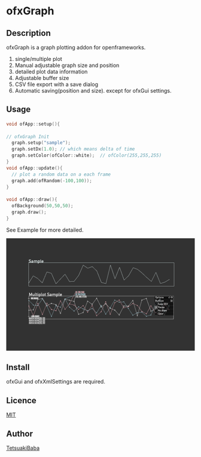 ofxGraph
====

## Description
ofxGraph is a graph plotting addon for openframeworks.

1. single/multiple plot
2. Manual adjustable graph size and position
3. detailed plot data information
4. Adjustable buffer size
5. CSV file export with a save dialog
6. Automatic saving(position and size). except for ofxGui settings.

## Usage
```c++
void ofApp::setup(){

// ofxGraph Init
  graph.setup("sample");
  graph.setDx(1.0); // which means delta of time
  graph.setColor(ofColor::white);  // ofColor(255,255,255)
}
void ofApp::update(){
  // plot a random data on a each frame
  graph.add(ofRandom(-100,100));
}

void ofApp::draw(){
  ofBackground(50,50,50);
  graph.draw();
}
```
See Example for more detailed.

![Example screenshot](/screenshot.png)

## Install
ofxGui and ofxXmlSettings are required.

## Licence
[MIT](https://opensource.org/licenses/MIT)

## Author
[TetsuakiBaba](https://github.com/TetsuakiBaba)

